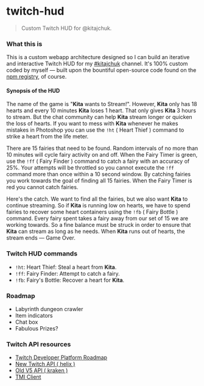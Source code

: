 twitch-hud
==========

> Custom Twitch HUD for @kitajchuk.



### What this is

This is a custom webapp architecture designed so I can build an iterative and interactive Twitch HUD for my [#kitajchuk](http://twitch.tv/kitajchuk) channel. It's 100% custom coded by myself — built upon the bountiful open-source code found on the [npm registry](https://www.npmjs.com), of course.

#### Synopsis of the HUD
The name of the game is "**Kita** wants to Stream!". However, **Kita** only has 18 hearts and every 10 minutes **Kita** loses 1 heart. That only gives **Kita** 3 hours to stream. But the chat community can help **Kita** stream longer or quicken the loss of hearts. If you want to mess with **Kita** whenever he makes mistakes in Photoshop you can use the `!ht` ( Heart Thief ) command to strike a heart from the life meter.

There are 15 fairies that need to be found. Random intervals of no more than 10 minutes will cycle fairy activity on and off. When the Fairy Timer is green, use the `!ff` ( Fairy Finder ) command to catch a fairy with an accuracy of 25%. Your attempts will be throttled so you cannot execute the `!ff` command more than once within a 10 second window. By catching fairies you work towards the goal of finding all 15 fairies. When the Fairy Timer is red you cannot catch fairies.

Here's the catch. We want to find all the fairies, but we also want **Kita** to continue streaming. So if **Kita** is running low on hearts, we have to spend fairies to recover some heart containers using the `!fb` ( Fairy Bottle ) command. Every fairy spent takes a fairy away from our set of 15 we are working towards. So a fine balance must be struck in order to ensure that **Kita** can stream as long as he needs. When **Kita** runs out of hearts, the stream ends — Game Over.



### Twitch HUD commands

* `!ht`: Heart Thief: Steal a heart from **Kita**.
* `!ff`: Fairy Finder: Attempt to catch a fairy.
* `!fb`: Fairy's Bottle: Recover a heart for **Kita**.



### Roadmap

* Labyrinth dungeon crawler
* Item indicators
* Chat box
* Fabulous Prizes?



### Twitch API resources

* [Twitch Developer Platform Roadmap](https://trello.com/b/xdoVhmKj/twitch-developer-platform-roadmap)
* [New Twitch API ( helix )](https://dev.twitch.tv/docs/api)
* [Old V5 API ( kraken )](https://dev.twitch.tv/docs/v5)
* [TMI Client](https://www.tmijs.org)
